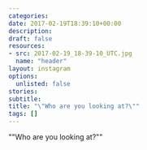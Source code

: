 ```yaml
---
categories:
date: 2017-02-19T18:39:10+00:00
description:
draft: false
resources:
- src: 2017-02-19_18-39-10_UTC.jpg
  name: "header"
layout: instagram
options:
  unlisted: false
stories:
subtitle:
title: "\"Who are you looking at?\""
tags: []
---
```


"\"Who are you looking at?\""
